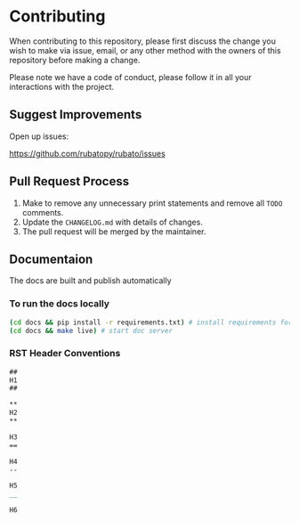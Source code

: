 # Contributing

When contributing to this repository, please first discuss the change you wish to make via issue,
email, or any other method with the owners of this repository before making a change.

Please note we have a code of conduct, please follow it in all your interactions with the project.

## Suggest Improvements

Open up issues:

https://github.com/rubatopy/rubato/issues

## Pull Request Process

1. Make to remove any unnecessary print statements and remove all `TODO` comments.
2. Update the `CHANGELOG.md` with details of changes.
3. The pull request will be merged by the maintainer.

## Documentaion

The docs are built and publish automatically

### To run the docs locally

```bash
(cd docs && pip install -r requirements.txt) # install requirements for docs
(cd docs && make live) # start doc server
```

### RST Header Conventions

```rst
##
H1
##

**
H2
**

H3
==

H4
--

H5
__

H6
```
